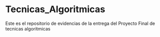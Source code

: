 # Tecnicas_Algoritmicas
Este es el repositorio de evidencias de la entrega del Proyecto Final de tecnicas algoritmicas
